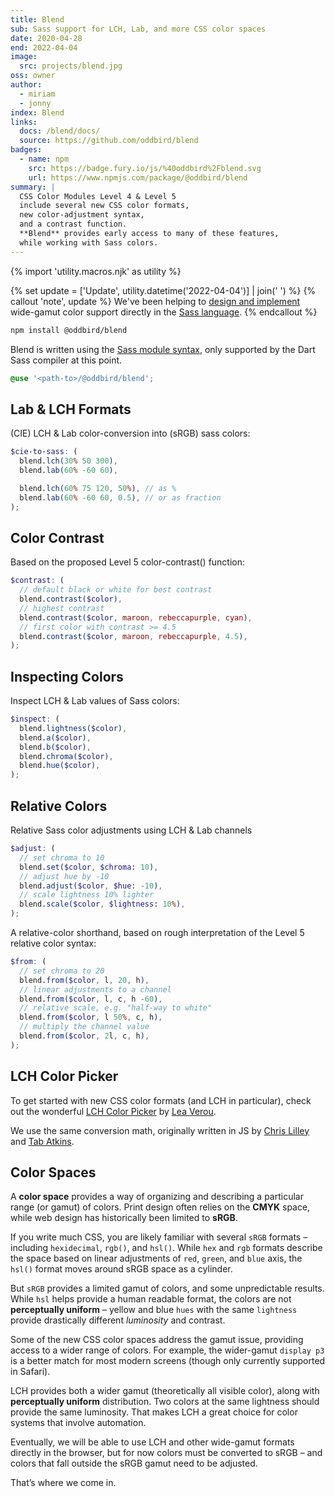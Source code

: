 ```yaml
---
title: Blend
sub: Sass support for LCH, Lab, and more CSS color spaces
date: 2020-04-28
end: 2022-04-04
image:
  src: projects/blend.jpg
oss: owner
author:
  - miriam
  - jonny
index: Blend
links:
  docs: /blend/docs/
  source: https://github.com/oddbird/blend
badges:
  - name: npm
    src: https://badge.fury.io/js/%40oddbird%2Fblend.svg
    url: https://www.npmjs.com/package/@oddbird/blend
summary: |
  CSS Color Modules Level 4 & Level 5
  include several new CSS color formats,
  new color-adjustment syntax,
  and a contrast function.
  **Blend** provides early access to many of these features,
  while working with Sass colors.
---
```


{% import 'utility.macros.njk' as utility %}

{% set update = ['Update', utility.datetime('2022-04-04')] | join(' ') %}
{% callout 'note', update %}
We've been helping to
[design and implement](https://github.com/sass/sass/blob/main/proposal/color-4-new-spaces.md)
wide-gamut color support
directly in the [Sass language](/sass/).
{% endcallout %}


```bash
npm install @oddbird/blend
```

Blend is written using the [Sass module syntax], only supported by the
Dart Sass compiler at this point.

```scss
@use '<path-to>/@oddbird/blend';
```

[Sass module syntax]: /2019/10/02/sass-modules/

## Lab & LCH Formats

(CIE) LCH & Lab color-conversion into (sRGB) sass colors:

```scss
$cie-to-sass: (
  blend.lch(30% 50 300),
  blend.lab(60% -60 60),

  blend.lch(60% 75 120, 50%), // as %
  blend.lab(60% -60 60, 0.5), // or as fraction
);
```

## Color Contrast

Based on the proposed Level 5 color-contrast() function:

```scss
$contrast: (
  // default black or white for best contrast
  blend.contrast($color),
  // highest contrast
  blend.contrast($color, maroon, rebeccapurple, cyan),
  // first color with contrast >= 4.5
  blend.contrast($color, maroon, rebeccapurple, 4.5),
);
```

## Inspecting Colors

Inspect LCH & Lab values of Sass colors:

```scss
$inspect: (
  blend.lightness($color),
  blend.a($color),
  blend.b($color),
  blend.chroma($color),
  blend.hue($color),
);
```

## Relative Colors

Relative Sass color adjustments using LCH & Lab channels

```scss
$adjust: (
  // set chroma to 10
  blend.set($color, $chroma: 10),
  // adjust hue by -10
  blend.adjust($color, $hue: -10),
  // scale lightness 10% lighter
  blend.scale($color, $lightness: 10%),
);
```

A relative-color shorthand, based on rough interpretation of the Level 5
relative color syntax:

```scss
$from: (
  // set chroma to 20
  blend.from($color, l, 20, h),
  // linear adjustments to a channel
  blend.from($color, l, c, h -60),
  // relative scale, e.g. "half-way to white"
  blend.from($color, l 50%, c, h),
  // multiply the channel value
  blend.from($color, 2l, c, h),
);
```

## LCH Color Picker

To get started with new CSS color formats (and LCH in particular), check
out the wonderful [LCH Color Picker] by [Lea Verou].

We use the same conversion math, originally written in JS by [Chris
Lilley] and [Tab Atkins].

[LCH Color Picker]: https://css.land/lch/
[Lea Verou]: https://lea.verou.me/
[Chris Lilley]: https://svgees.us/
[Tab Atkins]: https://www.xanthir.com/

## Color Spaces

A **color space** provides a way of organizing and describing a
particular range (or gamut) of colors. Print design often relies on the
**CMYK** space, while web design has historically been limited to
**sRGB**.

If you write much CSS, you are likely familiar with several `sRGB`
formats – including `hexidecimal`, `rgb()`, and `hsl()`. While `hex` and
`rgb` formats describe the space based on linear adjustments of `red`,
`green`, and `blue` axis, the `hsl()` format moves around sRGB space as
a cylinder.

But `sRGB` provides a limited gamut of colors, and some unpredictable
results. While `hsl` helps provide a human readable format, the colors
are not **perceptually uniform** – yellow and blue `hues` with the same
`lightness` provide drastically different *luminosity* and contrast.

Some of the new CSS color spaces address the gamut issue, providing
access to a wider range of colors. For example, the wider-gamut
`display p3` is a better match for most modern screens (though only
currently supported in Safari).

LCH provides both a wider gamut (theoretically all visible color), along
with **perceptually uniform** distribution. Two colors at the same
lightness should provide the same luminosity. That makes LCH a great
choice for color systems that involve automation.

Eventually, we will be able to use LCH and other wide-gamut formats
directly in the browser, but for now colors must be converted to sRGB –
and colors that fall outside the sRGB gamut need to be adjusted.

That’s where we come in.
